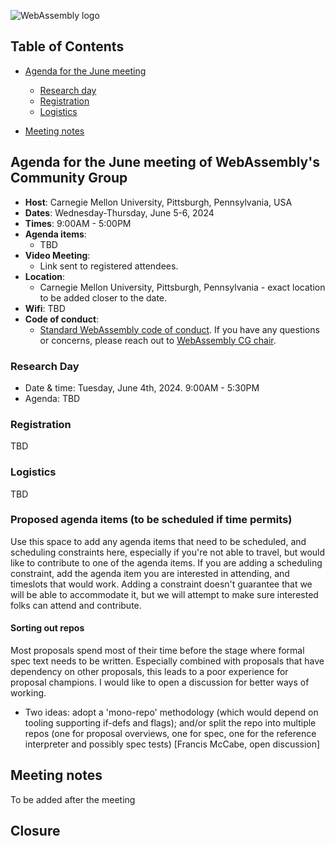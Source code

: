 ![WebAssembly logo](/images/WebAssembly.png)

## Table of Contents

* [Agenda for the June meeting](#agenda-for-the-June-meeting-of-webassemblys-community-group)
    
   * [Research day](#research-day) 
   * [Registration](#registration)
   * [Logistics](#logistics)

* [Meeting notes](#meeting-notes)


## Agenda for the June meeting of WebAssembly's Community Group

- **Host**: Carnegie Mellon University, Pittsburgh, Pennsylvania, USA
- **Dates**: Wednesday-Thursday, June 5-6, 2024
- **Times**: 9:00AM - 5:00PM
- **Agenda items**: 
    - TBD
- **Video Meeting**:
    - Link sent to registered attendees.
- **Location**:
    - Carnegie Mellon University, Pittsburgh, Pennsylvania - exact location to be added closer to the date.
- **Wifi**: TBD
- **Code of conduct**:
    - [Standard WebAssembly code of conduct](https://github.com/WebAssembly/design/blob/master/CodeOfConduct.md). If you have any questions or concerns, please reach out to [WebAssembly CG chair](mailto:webassembly-cg-chair@chromium.org).

### Research Day

- Date & time: Tuesday, June 4th, 2024. 9:00AM - 5:30PM 
- Agenda: TBD

### Registration
TBD

### Logistics
TBD

### Proposed agenda items (to be scheduled if time permits)
Use this space to add any agenda items that need to be scheduled, and scheduling constraints here, especially if you're not able to travel, but would like to contribute to one of the agenda items. If you are adding a scheduling constraint, add the agenda item you are interested in attending, and timeslots that would work.
Adding a constraint doesn't guarantee that we will be able to accommodate it, but we will attempt to make sure interested folks can attend and contribute. 

#### Sorting out repos
Most proposals spend most of their time before the stage where formal spec text needs to be written. Especially combined with proposals that have dependency on other proposals, this leads to a poor experience for proposal champions. I would like to open a discussion for better ways of working.

 - Two ideas: adopt a 'mono-repo' methodology (which would depend on tooling supporting if-defs and flags); and/or split the repo into multiple repos (one for proposal overviews, one for spec, one for the reference interpreter and possibly spec tests) [Francis McCabe, open discussion]


## Meeting notes
To be added after the meeting

## Closure
